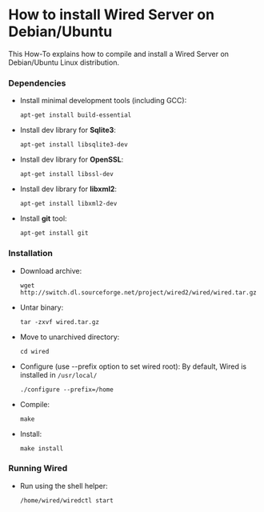 # How to install Wired Server on Debian/Ubuntu

This How-To explains how to compile and install a Wired Server on Debian/Ubuntu Linux distribution. 

### Dependencies

* 	Install minimal development tools (including GCC): 

		apt-get install build-essential

* 	Install dev library for **Sqlite3**: 
	
		apt-get install libsqlite3-dev

* 	Install dev library for **OpenSSL**: 

		apt-get install libssl-dev

* 	Install dev library for **libxml2**: 

		apt-get install libxml2-dev

* 	Install **git** tool: 

		apt-get install git

### Installation

* 	Download archive: 

		wget http://switch.dl.sourceforge.net/project/wired2/wired/wired.tar.gz

* 	Untar binary: 

		tar -zxvf wired.tar.gz

* 	Move to unarchived directory: 

		cd wired

* 	Configure (use --prefix option to set wired root): 
	By default, Wired is installed in `/usr/local/`

		./configure --prefix=/home

* 	Compile: 

		make

* 	Install: 

		make install

### Running Wired

* 	Run using the shell helper: 

		/home/wired/wiredctl start
